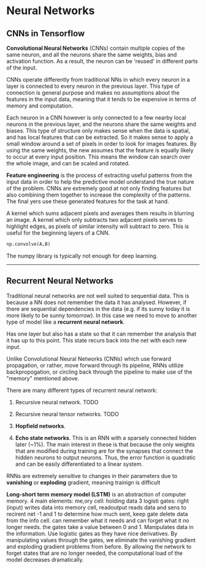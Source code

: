 # Neural Networks

## CNNs in Tensorflow

**Convolutional Neural Networks** (CNNs) contain multiple copies of the same neuron, and all the neurons share the same weights, bias and activation function. As a result, the neuron can be 'reused' in different parts of the input.

CNNs operate differently from traditional NNs in which every neuron in a layer is connected to every neuron in the previous layer. This type of connection is general purpose and makes no assumptions about the features in the input data, meaning that it tends to be expensive in terms of memory and computation.  

Each neuron in a CNN however is only connected to a few nearby local neurons in the previous layer, and the neurons share the same weights and biases. This type of structure only makes sense when the data is spatial, and has local features that can be extracted. So it makes sense to apply a small window around a set of pixels in order to look for images features. By using the same weights, the new assumes that the feature is equally likely to occur at every input position. This means the window can search over the whole image, and can be scaled and rotated.

**Feature engineering** is the process of extracting useful patterns from the input data in order to help the predictive model understand the true nature of the problem. CNNs are extremely good at not only finding features but also combining them together to increase the complexity of the patterns. The final yers use these generated features for the task at hand.

A kernel which sums adjacent pixels and averages them results in blurring an image. A kernel which only subtracts two adjacent pixels serves to highlight edges, as pixels of similar intensity will subtract to zero. This is useful for the beginning layers of a CNN.

```python
np.convolve(A,B)
```

The numpy library is typically not enough for deep learning.


---

## Recurrent Neural Networks

Traditional neural networks are not well suited to sequential data. This is because a NN does not remember the data it has analysed. However, if there are sequential dependencies in the data (e.g. if its sunny today it is more likely to be sunny tomorrow). In this case we need to move to another type of model like a **recurrent neural network**.

Has one layer but also has a state so that it can remember the analysis that it has up to this point. This state recurs back into the net with each new input.

Unlike Convolutional Neural Networks (CNNs) which use forward propagation, or rather, move forward through its pipeline, RNNs utilize backpropogation, or circling back through the pipeline to make use of the "memory" mentioned above.

There are many different types of recurrent neural network:

1. Recursive neural network. TODO

1. Recursive neural tensor networks. TODO

1. **Hopfield networks**.

1. **Echo state networks**. This is an RNN with a sparsely connected hidden later (~1%). The main interest in these is that because the only weights that are modified during training are for the synapses that connect the hidden neurons to output neurons. Thus, the error function is quadratic and can be easily differentiated to a linear system.


RNNs are extremely sensitive to changes in their parameters due to **vanishing** or **exploding** gradient, meaning trainign is difficult

**Long-short term memory model (LSTM)** is an abstraction of computer memory. 4 main elements: me,ory cell: holding data 3 logisti gates: right (input) writes data into memory cell, readoutput reads data and sens to recirent net -1 and 1 to determine how much sent, keep  gate delete data from the info cell. can remember what it needs and can forget what it no longer needs.   the gates take a value between 0 and 1. Manipulates data in the information. Use logistic gates as they have nice derivatives. By manipulating values through the gates, we eliminate the vanishing gradient and exploding gradient problems from before. By allowing the network to forget states that are no longer needed, the computational load of the model decreases dramatically. 
